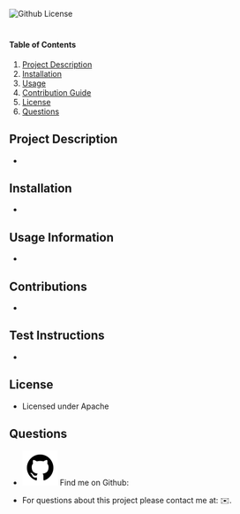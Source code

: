
![Github License](https://img.shields.io/badge/license-Apache-blue)
#  

#### Table of Contents
1. [Project Description](#project-description)
2. [Installation](#installation)
3. [Usage](#usage)
4. [Contribution Guide](#contribution-guide)
5. [License](#license)
6. [Questions](#questions)

## Project Description
* 

## Installation
* 

## Usage Information
* 

## Contributions
* 

## Test Instructions
* 

## License
* Licensed under Apache 

## Questions
* ![github](../assets/images/github.svg) Find me on Github: [](http://github.com/)

* For questions about this project please contact me at: ✉️.

